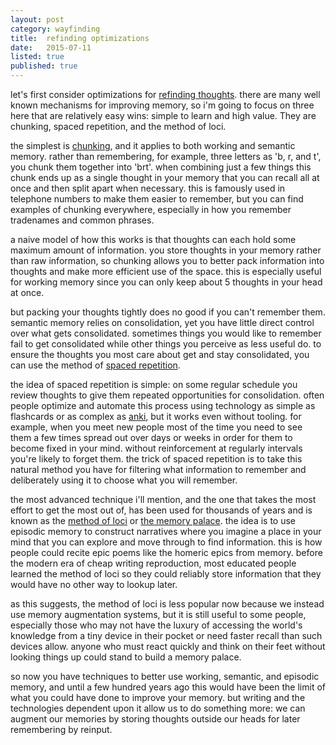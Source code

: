 ```yaml
---
layout: post
category: wayfinding
title:  refinding optimizations
date:   2015-07-11
listed: true
published: true
---
```


let's first consider optimizations for [refinding thoughts](/wayfinding/refinding-thoughts.html). there are many well known mechanisms for improving memory, so i'm going to focus on three here that are relatively easy wins: simple to learn and high value. They are chunking, spaced repetition, and the method of loci.

the simplest is [chunking](http://www.theatlantic.com/health/archive/2012/09/using-pattern-recognition-to-enhance-memory-and-creativity/261925/), and it applies to both working and semantic memory. rather than remembering, for example, three letters as 'b, r, and t', you chunk them together into 'brt'. when combining just a few things this chunk ends up as a single thought in your memory that you can recall all at once and then split apart when necessary. this is famously used in telephone numbers to make them easier to remember, but you can find examples of chunking everywhere, especially in how you remember tradenames and common phrases.

a naive model of how this works is that thoughts can each hold some maximum amount of information. you store thoughts in your memory rather than raw information, so chunking allows you to better pack information into thoughts and make more efficient use of the space. this is especially useful for working memory since you can only keep about 5 thoughts in your head at once.

but packing your thoughts tightly does no good if you can't remember them. semantic memory relies on consolidation, yet you have little direct control over what gets consolidated. sometimes things you would like to remember fail to get consolidated while other things you perceive as less useful do. to ensure the thoughts you most care about get and stay consolidated, you can use the method of [spaced repetition](http://www.gwern.net/Spaced%20repetition).

the idea of spaced repetition is simple: on some regular schedule you review thoughts to give them repeated opportunities for consolidation. often people optimize and automate this process using technology as simple as flashcards or as complex as [anki](http://ankisrs.net/), but it works even without tooling. for example, when you meet new people most of the time you need to see them a few times spread out over days or weeks in order for them to become fixed in your mind. without reinforcement at regularly intervals you're likely to forget them. the trick of spaced repetition is to take this natural method you have for filtering what information to remember and deliberately using it to choose what you will remember.

the most advanced technique i'll mention, and the one that takes the most effort to get the most out of, has been used for thousands of years and is known as the [method of loci](https://en.wikipedia.org/wiki/Method_of_loci) or [the memory palace](http://www.wikihow.com/Build-a-Memory-Palace). the idea is to use episodic memory to construct narratives where you imagine a place in your mind that you can explore and move through to find information. this is how people could recite epic poems like the homeric epics from memory. before the modern era of cheap writing reproduction, most educated people learned the method of loci so they could reliably store information that they would have no other way to lookup later.

as this suggests, the method of loci is less popular now because we instead use memory augmentation systems, but it is still useful to some people, especially those who may not have the luxury of accessing the world's knowledge from a tiny device in their pocket or need faster recall than such devices allow. anyone who must react quickly and think on their feet without looking things up could stand to build a memory palace.

so now you have techniques to better use working, semantic, and episodic memory, and until a few hundred years ago this would have been the limit of what you could have done to improve your memory. but writing and the technologies dependent upon it allow us to do something more: we can augment our memories by storing thoughts outside our heads for later remembering by reinput.
